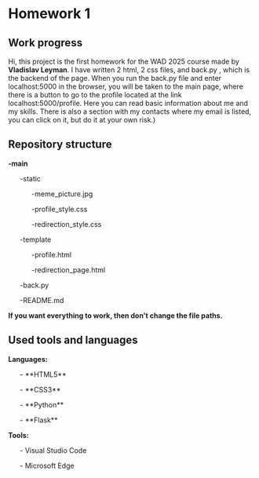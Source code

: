 <h1>Homework 1</h1>

<h2>Work progress</h2>

Hi, this project is the first homework for the WAD 2025 course made by <strong>Vladislav Leyman</strong>.
I have written 2 html, 2 css files, and back.py , which is the backend of the page.
When you run the back.py file and enter localhost:5000 in the browser, you will be taken to the main page, where there is a button to go to the profile located at the link localhost:5000/profile. Here you can read basic information about me and my skills. There is also a section with my contacts where my email is listed, you can click on it, but do it at your own risk.)

<h2>Repository structure</h2>
<strong>-main</strong>
  <ol>-static
   <ol>-meme_picture.jpg</ol>
    <ol>-profile_style.css</ol>
    <ol>-redirection_style.css</ol></ol>
  <ol>-template</h4>
    <ol>-profile.html</ol>
    <ol>-redirection_page.html</ol></ol>
  <ol>-back.py</ol>
  <ol>-README.md</ol>
<strong>If you want everything to work, then don't change the file paths.</strong>
<h2>Used tools and languages</h2>
<strong>Languages:</strong>
 <ol>- **HTML5**</ol>
 <ol>- **CSS3**</ol>
 <ol>- **Python** </ol>
 <ol>- **Flask**</ol>
<strong>Tools:</strong>
<ol>- Visual Studio Code</ol>
<ol>- Microsoft Edge</ol>
